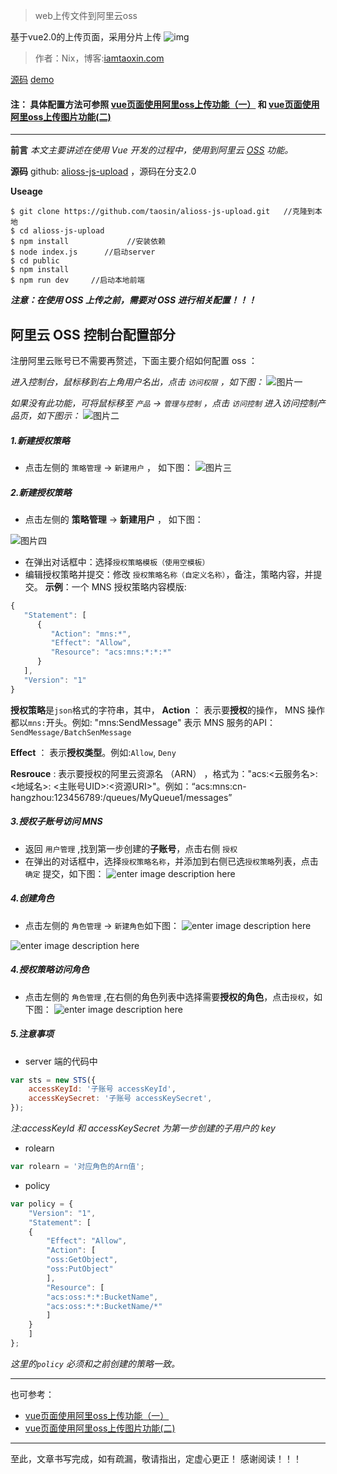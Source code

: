 
> web上传文件到阿里云oss

基于vue2.0的上传页面，采用分片上传
![img](https://diycode.b0.upaiyun.com/photo/2017/0e11af972a262b19c8f38df754c88348.png)
>作者：Nix，博客:[iamtaoxin.com](http://iamtaoxin.com)

[源码](https://github.com/taosin/alioss-js-upload/tree/2.0)
[demo](http://imocco.coding.me/alioss-demo/)
#### 注： 具体配置方法可参照 [vue页面使用阿里oss上传功能（一）](http://iamtaoxin.com/2017/05/24/vue页面使用阿里oss上传功能-一/)  和 [vue页面使用阿里oss上传图片功能(二)](http://iamtaoxin.com/2017/05/24/vue页面使用阿里oss上传图片功能-二/)
---



**前言**
*本文主要讲述在使用 Vue 开发的过程中，使用到阿里云 [OSS](https://help.aliyun.com/document_detail/31886.html) 功能。*


**源码**
github: [alioss-js-upload](https://github.com/taosin/alioss-js-upload/tree/2.0) ，源码在分支2.0


**Useage**
```
$ git clone https://github.com/taosin/alioss-js-upload.git   //克隆到本地
$ cd alioss-js-upload        
$ npm install             //安装依赖
$ node index.js      //启动server
$ cd public      
$ npm install
$ npm run dev     //启动本地前端
```


***注意：在使用 OSS 上传之前，需要对 OSS 进行相关配置！！！***

## 阿里云 OSS 控制台配置部分
注册阿里云账号已不需要再赘述，下面主要介绍如何配置 oss ：

*进入控制台，鼠标移到右上角用户名出，点击 `访问权限` ，如下图：*
![图片一](http://blog.xinsay.cn/oss_11.jpg )

*如果没有此功能，可将鼠标移至 `产品` -> `管理与控制` ，点击 `访问控制` 进入访问控制产品页，如下图示：* 
![图片二](http://blog.xinsay.cn/oss_123.png)

##### 1.新建授权策略
* 点击左侧的 `策略管理` -> `新建用户` ， 如下图：
![图片三](http://blog.xinsay.cn/oss_14.jpg)

##### 2.新建授权策略
* 点击左侧的 **策略管理** -> **新建用户** ， 如下图：

![图片四](http://blog.xinsay.cn/oss_15.jpg)

* 在弹出对话框中：选择`授权策略模板（使用空模板）`
* 编辑授权策略并提交：修改 `授权策略名称（自定义名称）`，备注，策略内容，并提交。
**示例**：一个 MNS 授权策略内容模版:
```js
{
   "Statement": [
      {
         "Action": "mns:*",
         "Effect": "Allow",
         "Resource": "acs:mns:*:*:*" 
      }
   ],
   "Version": "1"
}
```
**授权策略**是`json`格式的字符串，其中，
**Action** ： 表示要**授权**的操作， MNS  操作都以`mns:`开头。例如: "mns:SendMessage" 表示 MNS 服务的API：`SendMessage/BatchSenMessage`

**Effect** ： 表示**授权类型**。例如:`Allow`, `Deny`

**Resrouce** : 表示要授权的阿里云资源名 （ARN） ，格式为："acs:<云服务名>: <地域名>: <主账号UID>:<资源URI>"。例如：“acs:mns:cn-hangzhou:123456789:/queues/MyQueue1/messages”

##### 3.授权子账号访问 MNS
* 返回 `用户管理` ,找到第一步创建的**子账号**，点击右侧 `授权`
* 在弹出的对话框中，选择``授权策略名称``，并添加到右侧已选``授权策略``列表，点击 ``确定`` 提交，如下图：
![enter image description here](http://blog.xinsay.cn/add_policy_to_user.jpg)


##### 4.创建角色

* 点击左侧的 `角色管理` -> `新建角色`如下图：
![enter image description here](http://blog.xinsay.cn/oss_13.jpg)

![enter image description here](http://blog.xinsay.cn/oss_16.jpg)


##### 4.授权策略访问角色
* 点击左侧的 `角色管理` ,在右侧的角色列表中选择需要**授权的角色**，点击`授权`，如下图：
![enter image description here](http://blog.xinsay.cn/oss_17.jpg)

##### 5.注意事项
* server 端的代码中 
```js
var sts = new STS({
	accessKeyId: '子账号 accessKeyId',
	accessKeySecret: '子账号 accessKeySecret',
});
```
*注:accessKeyId 和 accessKeySecret 为第一步创建的子用户的 key*

* rolearn
```js
var rolearn = '对应角色的Arn值';
```
* policy
```js
var policy = {
	"Version": "1",
	"Statement": [
	{
		"Effect": "Allow",
		"Action": [
		"oss:GetObject",
		"oss:PutObject"
		],
		"Resource": [
		"acs:oss:*:*:BucketName",
		"acs:oss:*:*:BucketName/*"
		]
	}
	]
};
```
*这里的`policy` 必须和之前创建的策略一致。*


------
也可参考：
* [vue页面使用阿里oss上传功能（一）](http://iamtaoxin.com/2017/05/24/vue页面使用阿里oss上传功能-一/)  
* [vue页面使用阿里oss上传图片功能(二)](http://iamtaoxin.com/2017/05/24/vue页面使用阿里oss上传图片功能-二/)

----

至此，文章书写完成，如有疏漏，敬请指出，定虚心更正！
感谢阅读！！！
